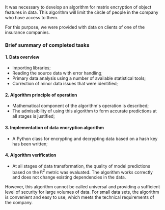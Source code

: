 It was necessary to develop an algorithm for matrix encryption of object features in data. This algorithm will limit the circle of people in the company who have access to them.

For this purpose, we were provided with data on clients of one of the insurance companies.

### Brief summary of completed tasks

#### 1. Data overview
- Importing libraries;
- Reading the source data with error handling;
- Primary data analysis using a number of available statistical tools;
- Correction of minor data issues that were identified;

#### 2. Algorithm principle of operation
- Mathematical component of the algorithm's operation is described;
- The admissibility of using this algorithm to form accurate predictions at all stages is justified;

#### 3. Implementation of data encryption algorithm
- A Python class for encrypting and decrypting data based on a hash key has been written;

#### 4. Algorithm verification
- At all stages of data transformation, the quality of model predictions based on the <tt>R<sup>2</sup></tt> metric was evaluated. The algorithm works correctly and does not change existing dependencies in the data.

However, this algorithm cannot be called universal and providing a sufficient level of security for large volumes of data. For small data sets, the algorithm is convenient and easy to use, which meets the technical requirements of the company.